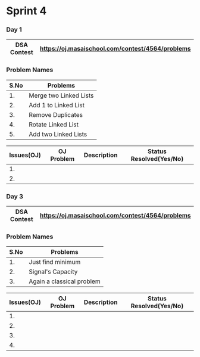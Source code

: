 # Sprint 4

### Day 1

| DSA Contest | https://oj.masaischool.com/contest/4564/problems |
| --- | --- |

### Problem Names

| S.No | Problems |
| --- | --- |
| 1. | Merge two Linked Lists |
| 2. | Add 1 to Linked List |
| 3. | Remove Duplicates |
| 4.  | Rotate Linked List |
| 5. | Add two Linked Lists |

| Issues(OJ) | OJ Problem | Description | Status Resolved(Yes/No) |
| --- | --- | --- | --- |
| 1. |  |  |  |
| 2. |  |  |  |

### Day 3

| DSA Contest | https://oj.masaischool.com/contest/4564/problems |
| --- | --- |

### Problem Names

| S.No | Problems |
| --- | --- |
| 1. | Just find minimum |
| 2. | Signal's Capacity |
| 3. | Again a classical problem |

| Issues(OJ) | OJ Problem | Description | Status Resolved(Yes/No) |
| --- | --- | --- | --- |
| 1. |  |  |  |
| 2. |  |  |  |
| 3. |  |  |  |
| 4. |  |  |  |
